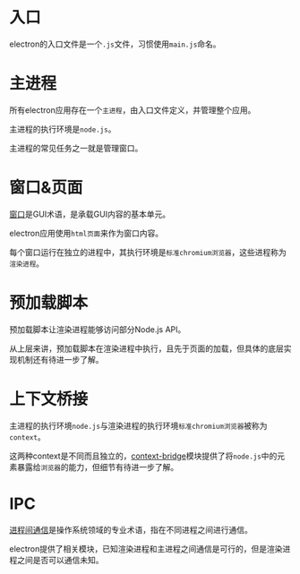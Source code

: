 # 入口

electron的入口文件是一个`.js`文件，习惯使用`main.js`命名。

# 主进程

所有electron应用存在一个`主进程`，由入口文件定义，并管理整个应用。

主进程的执行环境是`node.js`。

主进程的常见任务之一就是管理窗口。

# 窗口&页面

[窗口](https://en.wikipedia.org/wiki/Windowing_system)是GUI术语，是承载GUI内容的基本单元。

electron应用使用`html页面`来作为窗口内容。

每个窗口运行在独立的进程中，其执行环境是`标准chromium浏览器`，这些进程称为`渲染进程`。

# 预加载脚本

预加载脚本让渲染进程能够访问部分Node.js API。

从上层来讲，预加载脚本在渲染进程中执行，且先于页面的加载，但具体的底层实现机制还有待进一步了解。

# 上下文桥接

主进程的执行环境`node.js`与渲染进程的执行环境`标准chromium浏览器`被称为`context`。

这两种context是不同而且独立的，[context-bridge](https://www.electronjs.org/zh/docs/latest/api/context-bridge)模块提供了将`node.js`中的元素暴露给`浏览器`的能力，但细节有待进一步了解。

# IPC

[进程间通信](https://www.electronjs.org/zh/docs/latest/tutorial/tutorial-preload#%E5%9C%A8%E8%BF%9B%E7%A8%8B%E4%B9%8B%E9%97%B4%E9%80%9A%E4%BF%A1)是操作系统领域的专业术语，指在不同进程之间进行通信。

electron提供了相关模块，已知渲染进程和主进程之间通信是可行的，但是渲染进程之间是否可以通信未知。